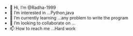- 👋 Hi, I’m @Radha-1999
- 👀 I’m interested in ...Python,java
- 🌱 I’m currently learning ...any problem to write the program
- 💞️ I’m looking to collaborate on ...
- 📫 How to reach me ...Hard work

<!---
Radha-1999/Radha-1999 is a ✨ special ✨ repository because its `README.md` (this file) appears on your GitHub profile.
You can click the Preview link to take a look at your changes.
--->
